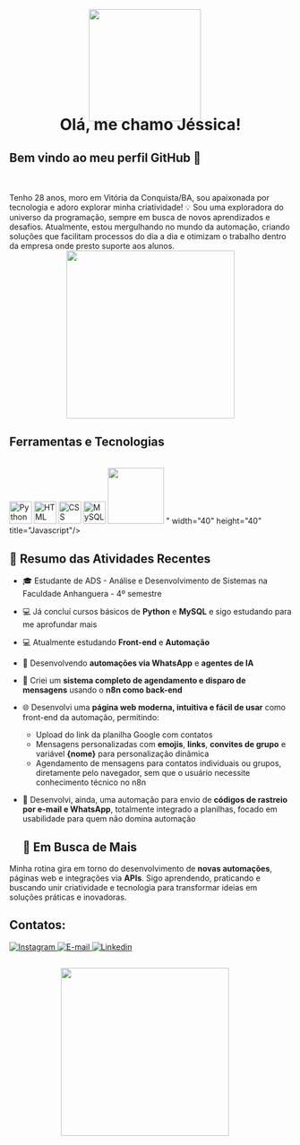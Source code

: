 <div align="center">
  <img align="direct" src="https://i.ibb.co/4ttcD2C/685e62309412fb0f0aa41c175017dd308f1023dc0d7f9e1958c2b854e8e642f0-0-removebg-preview.png" width="200" style="margin-right: 20px; margin-bottom: -50px"/>
  
  <h1>Olá, me chamo Jéssica!</h1>
</div>

## Bem vindo ao meu perfil GitHub 👋

<div style="margin-top: 50px">
Tenho 28 anos, moro em Vitória da Conquista/BA, sou apaixonada por tecnologia e adoro explorar minha criatividade! 💡
Sou uma exploradora do universo da programação, sempre em busca de novos aprendizados e desafios. Atualmente, estou mergulhando no mundo da automação, criando soluções que facilitam processos do dia a dia e otimizam o trabalho dentro da empresa onde presto suporte aos alunos. 
</div>

<div align="center">
  <img src="https://i.ibb.co/ZLG7Mqd/262a9dd776fd65edaa899933ed578c896b9bba9093db4f35a936f6b0066330a0-0-removebg-preview.png" width="300"/>
</div>

## Ferramentas e Tecnologias
<div style="display: inline_block"><br>
  <img loading="lazy" src="https://cdn.jsdelivr.net/gh/devicons/devicon/icons/python/python-original.svg" width="40" height="40" title="Python"/>
  <img loading="lazy" src="https://cdn.jsdelivr.net/gh/devicons/devicon/icons/html5/html5-original.svg" width="40" height="40" title="HTML"/>
  <img loading="lazy" src="https://cdn.jsdelivr.net/gh/devicons/devicon/icons/css3/css3-original.svg" width="40" height="40" title="CSS"/>
  <img loading="lazy" src="https://cdn.jsdelivr.net/gh/devicons/devicon/icons/mysql/mysql-original.svg" width="40" height="40" title="MySQL"/>
  <img loading="lazy" src="<svg xmlns="http://www.w3.org/2000/svg" x="0px" y="0px" width="100" height="100" viewBox="0,0,255.99332,255.99332">
<g fill="#fde100" fill-rule="nonzero" stroke="none" stroke-width="1" stroke-linecap="butt" stroke-linejoin="miter" stroke-miterlimit="10" stroke-dasharray="" stroke-dashoffset="0" font-family="none" font-weight="none" font-size="none" text-anchor="none" style="mix-blend-mode: normal"><g transform="scale(5.12,5.12)"><path d="M45.274,2.325c-0.19,-0.207 -0.457,-0.325 -0.738,-0.325h-39.072c-0.281,0 -0.548,0.118 -0.738,0.325c-0.19,0.207 -0.283,0.485 -0.258,0.764l3.52,39.427c0.037,0.412 0.324,0.759 0.722,0.873l16.01,4.573c0.089,0.025 0.182,0.038 0.274,0.038c0.092,0 0.185,-0.013 0.274,-0.038l16.024,-4.573c0.398,-0.114 0.685,-0.461 0.722,-0.873l3.518,-39.427c0.025,-0.279 -0.069,-0.557 -0.258,-0.764zM12,29.004l7,1.942v-19.946h4v26l-11,-3.051zM38.054,22l-1.054,12.25l-10,2.75v-4.601l6.75,-1.855l0.25,-3.75l-7,1.206v-17h12l-0.345,4h-7.655v8z"></path></g></g>
</svg>" width="40" height="40" title="Javascript"/>
</svg>
</div>

## 🎯 Resumo das Atividades Recentes

- 🎓 Estudante de ADS - Análise e Desenvolvimento de Sistemas na Faculdade Anhanguera - 4º semestre  
- 💻 Já concluí cursos básicos de **Python** e **MySQL** e sigo estudando para me aprofundar mais  
- 💻 Atualmente estudando **Front-end** e **Automação**  
- 🤖 Desenvolvendo **automações via WhatsApp** e **agentes de IA**  
- 🔧 Criei um **sistema completo de agendamento e disparo de mensagens** usando o **n8n como back-end**
- 🌐 Desenvolvi uma **página web moderna, intuitiva e fácil de usar** como front-end da automação, permitindo:
  - Upload do link da planilha Google com contatos
  - Mensagens personalizadas com **emojis**, **links**, **convites de grupo** e variável **{nome}** para personalização dinâmica
  - Agendamento de mensagens para contatos individuais ou grupos, diretamente pelo navegador, sem que o usuário necessite conhecimento técnico no n8n
- 📩 Desenvolvi, ainda, uma automação para envio de **códigos de rastreio por e-mail e WhatsApp**, totalmente integrado a planilhas, focado em usabilidade para quem não domina automação

  ## 🚀 Em Busca de Mais

Minha rotina gira em torno do desenvolvimento de **novas automações**, páginas web e integrações via **APIs**. Sigo aprendendo, praticando e buscando unir criatividade e tecnologia para transformar ideias em soluções práticas e inovadoras.

## Contatos:
<div>
  <a href="https://instagram.com/jell_oliveira_" target="_blank">
    <img loading="lazy" src="https://img.icons8.com/clouds/100/instagram-new--v2.png" target="_blank" title="Instagram">
  </a>
  <a href="mailto:jessy.meira.30@proton.me">
    <img loading="lazy" src="https://img.icons8.com/clouds/100/new-post.png" target="_blank" title="E-mail">
  </a>
  <a href="https://www.linkedin.com/in/jessica-oliveira-meira" target="_blank">
    <img loading="lazy" src="https://img.icons8.com/?size=100&id=64154&format=png&color=000000" target="_blank" title="Linkedin">
  </a>   
</div>

##

<div align="center">
  <img align="direct" src="https://i.ibb.co/jHJFYS4/c06606fb23290a4e5596e822697514998d747d3916af7872b02c97ff02735de1-0-removebg-preview.png" width="300" style="margin-right: 20px; margin-bottom: -50px"/>
</div>
